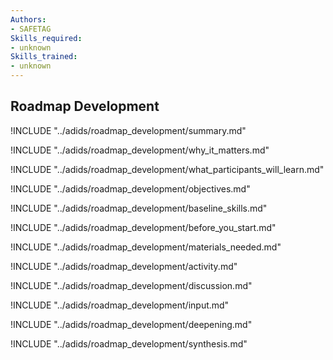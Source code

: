 ```yaml
---
Authors:
- SAFETAG
Skills_required:
- unknown
Skills_trained:
- unknown
---
```


##  Roadmap Development

<!-- ![](images/capacity_assessment.png "") -->

!INCLUDE "../adids/roadmap_development/summary.md"

<!-- Why The Topic Matters -->

!INCLUDE "../adids/roadmap_development/why_it_matters.md"

<!--  What Participants Will Learn -->

!INCLUDE "../adids/roadmap_development/what_participants_will_learn.md"

<!-- Objectives {.sidebar} -->

!INCLUDE "../adids/roadmap_development/objectives.md"

<!-- Baseline Skills -->

!INCLUDE "../adids/roadmap_development/baseline_skills.md"

<!-- Before you Start -->

!INCLUDE "../adids/roadmap_development/before_you_start.md"

<!-- Materials Needed -->

!INCLUDE "../adids/roadmap_development/materials_needed.md"

<!--Activity {.activity} -->

!INCLUDE "../adids/roadmap_development/activity.md"

<!--Discussion -->

!INCLUDE "../adids/roadmap_development/discussion.md"

<!-- Input -->

!INCLUDE "../adids/roadmap_development/input.md"

<!-- Deepening -->

!INCLUDE "../adids/roadmap_development/deepening.md"

<!--Synthesis {.synthesis} -->

!INCLUDE "../adids/roadmap_development/synthesis.md"
